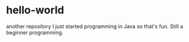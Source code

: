 # hello-world
another repository
I just started programming in Java so that's fun. Still a beginner programming. 
